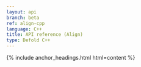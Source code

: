 ```yaml
---
layout: api
branch: beta
ref: align-cpp
language: C++
title: API reference (Align)
type: Defold C++
---
```

{% include anchor_headings.html html=content %}